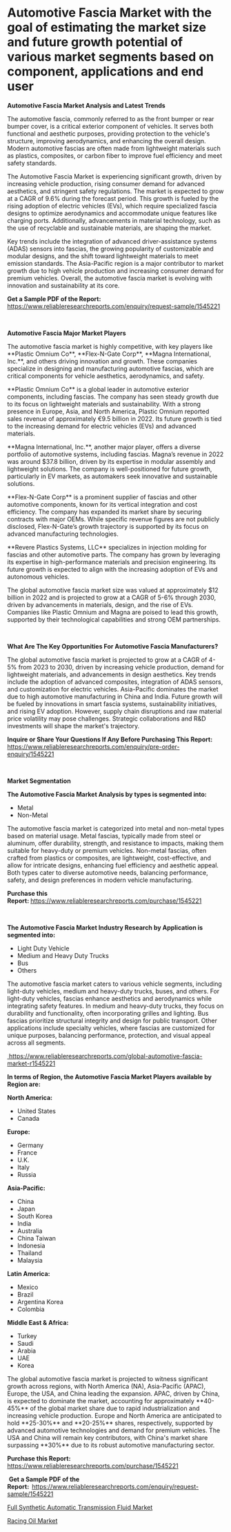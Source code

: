 <p><h1>Automotive Fascia Market with the goal of estimating the market size and future growth potential of various market segments based on component, applications and end user</h1></p><p><strong>Automotive Fascia Market Analysis and Latest Trends</strong></p>
<p><p>The automotive fascia, commonly referred to as the front bumper or rear bumper cover, is a critical exterior component of vehicles. It serves both functional and aesthetic purposes, providing protection to the vehicle's structure, improving aerodynamics, and enhancing the overall design. Modern automotive fascias are often made from lightweight materials such as plastics, composites, or carbon fiber to improve fuel efficiency and meet safety standards.</p><p>The Automotive Fascia Market is experiencing significant growth, driven by increasing vehicle production, rising consumer demand for advanced aesthetics, and stringent safety regulations. The market is expected to grow at a CAGR of 9.6% during the forecast period. This growth is fueled by the rising adoption of electric vehicles (EVs), which require specialized fascia designs to optimize aerodynamics and accommodate unique features like charging ports. Additionally, advancements in material technology, such as the use of recyclable and sustainable materials, are shaping the market.</p><p>Key trends include the integration of advanced driver-assistance systems (ADAS) sensors into fascias, the growing popularity of customizable and modular designs, and the shift toward lightweight materials to meet emission standards. The Asia-Pacific region is a major contributor to market growth due to high vehicle production and increasing consumer demand for premium vehicles. Overall, the automotive fascia market is evolving with innovation and sustainability at its core.</p></p>
<p><strong>Get a Sample PDF of the Report:&nbsp;</strong> <a href="https://www.reliableresearchreports.com/enquiry/request-sample/1545221?utm_campaign=34&utm_medium=2&utm_source=Github&utm_content=ia&utm_term=21012025&utm_id=automotive-fascia">https://www.reliableresearchreports.com/enquiry/request-sample/1545221</a></p>
<p>&nbsp;</p>
<p><strong>Automotive Fascia Major Market Players</strong></p>
<p><p>The automotive fascia market is highly competitive, with key players like **Plastic Omnium Co**, **Flex-N-Gate Corp**, **Magna International, Inc.**, and others driving innovation and growth. These companies specialize in designing and manufacturing automotive fascias, which are critical components for vehicle aesthetics, aerodynamics, and safety.</p><p>**Plastic Omnium Co** is a global leader in automotive exterior components, including fascias. The company has seen steady growth due to its focus on lightweight materials and sustainability. With a strong presence in Europe, Asia, and North America, Plastic Omnium reported sales revenue of approximately €9.5 billion in 2022. Its future growth is tied to the increasing demand for electric vehicles (EVs) and advanced materials.</p><p>**Magna International, Inc.**, another major player, offers a diverse portfolio of automotive systems, including fascias. Magna’s revenue in 2022 was around $37.8 billion, driven by its expertise in modular assembly and lightweight solutions. The company is well-positioned for future growth, particularly in EV markets, as automakers seek innovative and sustainable solutions.</p><p>**Flex-N-Gate Corp** is a prominent supplier of fascias and other automotive components, known for its vertical integration and cost efficiency. The company has expanded its market share by securing contracts with major OEMs. While specific revenue figures are not publicly disclosed, Flex-N-Gate’s growth trajectory is supported by its focus on advanced manufacturing technologies.</p><p>**Revere Plastics Systems, LLC** specializes in injection molding for fascias and other automotive parts. The company has grown by leveraging its expertise in high-performance materials and precision engineering. Its future growth is expected to align with the increasing adoption of EVs and autonomous vehicles.</p><p>The global automotive fascia market size was valued at approximately $12 billion in 2022 and is projected to grow at a CAGR of 5-6% through 2030, driven by advancements in materials, design, and the rise of EVs. Companies like Plastic Omnium and Magna are poised to lead this growth, supported by their technological capabilities and strong OEM partnerships.</p></p>
<p>&nbsp;</p>
<p><strong>What Are The Key Opportunities For Automotive Fascia Manufacturers?</strong></p>
<p><p>The global automotive fascia market is projected to grow at a CAGR of 4-5% from 2023 to 2030, driven by increasing vehicle production, demand for lightweight materials, and advancements in design aesthetics. Key trends include the adoption of advanced composites, integration of ADAS sensors, and customization for electric vehicles. Asia-Pacific dominates the market due to high automotive manufacturing in China and India. Future growth will be fueled by innovations in smart fascia systems, sustainability initiatives, and rising EV adoption. However, supply chain disruptions and raw material price volatility may pose challenges. Strategic collaborations and R&D investments will shape the market's trajectory.</p></p>
<p><strong>Inquire or Share Your Questions If Any Before Purchasing This Report:</strong> <a href="https://www.reliableresearchreports.com/enquiry/pre-order-enquiry/1545221?utm_campaign=34&utm_medium=2&utm_source=Github&utm_content=ia&utm_term=21012025&utm_id=automotive-fascia">https://www.reliableresearchreports.com/enquiry/pre-order-enquiry/1545221</a></p>
<p>&nbsp;</p>
<p><strong>Market Segmentation</strong></p>
<p><strong>The Automotive Fascia Market Analysis by types is segmented into:</strong></p>
<p><ul><li>Metal</li><li>Non-Metal</li></ul></p>
<p><p>The automotive fascia market is categorized into metal and non-metal types based on material usage. Metal fascias, typically made from steel or aluminum, offer durability, strength, and resistance to impacts, making them suitable for heavy-duty or premium vehicles. Non-metal fascias, often crafted from plastics or composites, are lightweight, cost-effective, and allow for intricate designs, enhancing fuel efficiency and aesthetic appeal. Both types cater to diverse automotive needs, balancing performance, safety, and design preferences in modern vehicle manufacturing.</p></p>
<p><strong>Purchase this Report:&nbsp;</strong><a href="https://www.reliableresearchreports.com/purchase/1545221?utm_campaign=34&utm_medium=2&utm_source=Github&utm_content=ia&utm_term=21012025&utm_id=automotive-fascia">https://www.reliableresearchreports.com/purchase/1545221</a></p>
<p>&nbsp;</p>
<p><strong>The Automotive Fascia Market Industry Research by Application is segmented into:</strong></p>
<p><ul><li>Light Duty Vehicle</li><li>Medium and Heavy Duty Trucks</li><li>Bus</li><li>Others</li></ul></p>
<p><p>The automotive fascia market caters to various vehicle segments, including light-duty vehicles, medium and heavy-duty trucks, buses, and others. For light-duty vehicles, fascias enhance aesthetics and aerodynamics while integrating safety features. In medium and heavy-duty trucks, they focus on durability and functionality, often incorporating grilles and lighting. Bus fascias prioritize structural integrity and design for public transport. Other applications include specialty vehicles, where fascias are customized for unique purposes, balancing performance, protection, and visual appeal across all segments.</p></p>
<p><a href="https://www.reliableresearchreports.com/global-automotive-fascia-market-r1545221?utm_campaign=34&utm_medium=2&utm_source=Github&utm_content=ia&utm_term=21012025&utm_id=automotive-fascia">&nbsp;https://www.reliableresearchreports.com/global-automotive-fascia-market-r1545221</a></p>
<p><strong>In terms of Region, the Automotive Fascia Market Players available by Region are:</strong></p>
<p>
    <p> <strong> North America: </strong>
        <ul>
            <li>United States</li>
            <li>Canada</li>
        </ul>
        </p> 
    <p> <strong> Europe: </strong>
        <ul>
            <li>Germany</li>
            <li>France</li>
            <li>U.K.</li>
            <li>Italy</li>
            <li>Russia</li>
        </ul>
        </p> 
    <p> <strong> Asia-Pacific: </strong>
        <ul>
            <li>China</li>
            <li>Japan</li>
            <li>South Korea</li>
            <li>India</li>
            <li>Australia</li>
            <li>China Taiwan</li>
            <li>Indonesia</li>
            <li>Thailand</li>
            <li>Malaysia</li>
        </ul>
        </p> 
    <p> <strong> Latin America: </strong>
        <ul>
            <li>Mexico</li>
            <li>Brazil</li>
            <li>Argentina Korea</li>
            <li>Colombia</li>
        </ul>
        </p> 
    <p> <strong> Middle East & Africa: </strong>
        <ul>
            <li>Turkey</li>
            <li>Saudi</li>
            <li>Arabia</li>
            <li>UAE</li>
            <li>Korea</li>
        </ul>
    </p>
    </p>
<p><p>The global automotive fascia market is projected to witness significant growth across regions, with North America (NA), Asia-Pacific (APAC), Europe, the USA, and China leading the expansion. APAC, driven by China, is expected to dominate the market, accounting for approximately **40-45%** of the global market share due to rapid industrialization and increasing vehicle production. Europe and North America are anticipated to hold **25-30%** and **20-25%** shares, respectively, supported by advanced automotive technologies and demand for premium vehicles. The USA and China will remain key contributors, with China's market share surpassing **30%** due to its robust automotive manufacturing sector.</p></p>
<p><strong>Purchase this Report: </strong><a href="https://www.reliableresearchreports.com/purchase/1545221?utm_campaign=34&utm_medium=2&utm_source=Github&utm_content=ia&utm_term=21012025&utm_id=automotive-fascia">https://www.reliableresearchreports.com/purchase/1545221</a></p>
<p>&nbsp;<strong>Get a Sample PDF of the Report:&nbsp;&nbsp;</strong><a href="https://www.reliableresearchreports.com/enquiry/request-sample/1545221?utm_campaign=34&utm_medium=2&utm_source=Github&utm_content=ia&utm_term=21012025&utm_id=automotive-fascia">https://www.reliableresearchreports.com/enquiry/request-sample/1545221</a></p>
<p><strong></strong></p>
<p><p><a href="https://github.com/texterfredia780/Market-Research-Report-List-1/blob/main/full-synthetic-automatic-transmission-fluid-market.md?utm_campaign=34&utm_medium=2&utm_source=Github&utm_content=ia&utm_term=21012025&utm_id=automotive-fascia">Full Synthetic Automatic Transmission Fluid Market</a></p><p><a href="https://github.com/guneycigdem35/Market-Research-Report-List-5/blob/main/racing-oil-market.md?utm_campaign=34&utm_medium=2&utm_source=Github&utm_content=ia&utm_term=21012025&utm_id=automotive-fascia">Racing Oil Market</a></p></p>